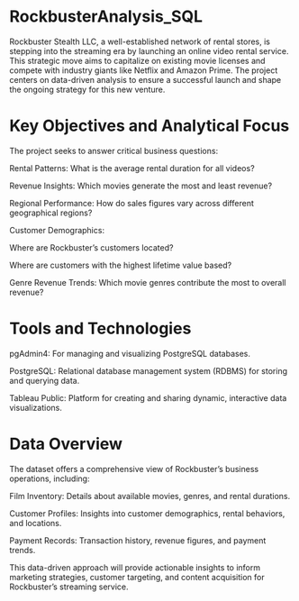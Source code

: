 # RockbusterAnalysis_SQL
Rockbuster Stealth LLC, a well-established network of rental stores, is stepping into the streaming era by launching an online video rental service. This strategic move aims to capitalize on existing movie licenses and compete with industry giants like Netflix and Amazon Prime. The project centers on data-driven analysis to ensure a successful launch and shape the ongoing strategy for this new venture.
# Key Objectives and Analytical Focus
The project seeks to answer critical business questions:

Rental Patterns: What is the average rental duration for all videos?

Revenue Insights: Which movies generate the most and least revenue?

Regional Performance: How do sales figures vary across different geographical regions?

Customer Demographics:

Where are Rockbuster’s customers located?

Where are customers with the highest lifetime value based?

Genre Revenue Trends: Which movie genres contribute the most to overall revenue?

# Tools and Technologies
pgAdmin4: For managing and visualizing PostgreSQL databases.

PostgreSQL: Relational database management system (RDBMS) for storing and querying data.

Tableau Public: Platform for creating and sharing dynamic, interactive data visualizations.
# Data Overview
The dataset offers a comprehensive view of Rockbuster’s business operations, including:

Film Inventory: Details about available movies, genres, and rental durations.

Customer Profiles: Insights into customer demographics, rental behaviors, and locations.

Payment Records: Transaction history, revenue figures, and payment trends.

This data-driven approach will provide actionable insights to inform marketing strategies, customer targeting, and content acquisition for Rockbuster’s streaming service.
